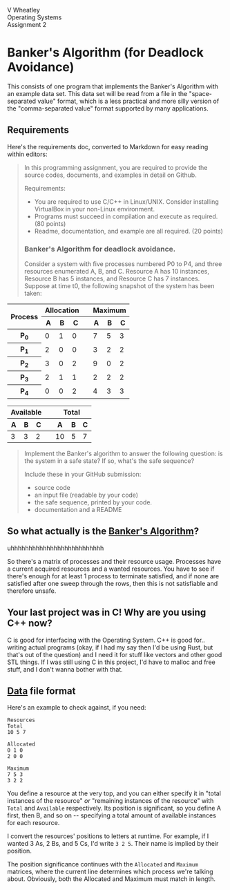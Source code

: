 V Wheatley  
Operating Systems  
Assignment 2

# Banker's Algorithm (for Deadlock Avoidance)

This consists of one program that implements the Banker's Algorithm with an example data set. This data set will be read from a file in the "space-separated value" format, which is a less practical and more silly version of the "comma-separated value" format supported by many applications.

## Requirements

Here's the requirements doc, converted to Markdown for easy reading within editors:

> In this programming assignment, you are required to provide the source codes, documents, and examples in detail on Github.
>
> Requirements:
> - You are required to use C/C++ in Linux/UNIX. Consider installing VirtualBox in your non-Linux environment.
> - Programs must succeed in compilation and execute as required. (80 points)
> - Readme, documentation, and example are all required. (20 points)
>
> ### Banker's Algorithm for deadlock avoidance.
>
> Consider a system with five processes numbered P0 to P4, and three resources enumerated A, B, and C. Resource A has 10 instances, Resource B has 5 instances, and Resource C has 7 instances. Suppose at time t0, the following snapshot of the system has been taken:

<table>
<thead>
<tr><th rowspan=2>Process<th colspan=3>Allocation<th><th colspan=3>Maximum
<tr><!--------><th>A<th>B<th>C<th><!----><th>A<th>B<th>C
<tbody>
<tr><th>P<sub>0<td>0<td>1<td>0<td><!----><td>7<td>5<td>3
<tr><th>P<sub>1<td>2<td>0<td>0<td><!----><td>3<td>2<td>2
<tr><th>P<sub>2<td>3<td>0<td>2<td><!----><td>9<td>0<td>2
<tr><th>P<sub>3<td>2<td>1<td>1<td><!----><td>2<td>2<td>2
<tr><th>P<sub>4<td>0<td>0<td>2<td><!----><td>4<td>3<td>3
</table>

<table>
<thead>
<tr><th colspan=3>Available<th><th colspan=3>Total
<tr><!----><th>A<th>B<th>C<th><!----><th>A<th>B<th>C
<tbody>
<tr><!----><td>3<td>3<td>2<td><!----><td>10<td>5<td>7
</table>

> Implement the Banker's algorithm to answer the following question: is the system in a safe state? If so, what's the safe sequence?
>
> Include these in your GitHub submission:
> - source code
> - an input file (readable by your code)
> - the safe sequence, printed by your code.
> - documentation and a README

## So what actually is the [Banker's Algorithm](https://en.wikipedia.org/wiki/Banker%27s_algorithm)?

uhhhhhhhhhhhhhhhhhhhhhhhhhh

So there's a matrix of processes and their resource usage. Processes have a current acquired resources and a wanted resources. You have to see if there's enough for at least 1 process to terminate satisfied, and if none are satisfied after one sweep through the rows, then this is not satisfiable and therefore unsafe.

## Your last project was in C! Why are you using C++ now?

C is good for interfacing with the Operating System. C++ is good for.. writing actual programs (okay, if I had my say then I'd be using Rust, but that's out of the question) and I need it for stuff like vectors and other good STL things. If I was still using C in this project, I'd have to malloc and free stuff, and I don't wanna bother with that.

## [Data](data1.txt) file format

Here's an example to check against, if you need:

```
Resources
Total
10 5 7

Allocated
0 1 0
2 0 0

Maximum
7 5 3
3 2 2
```

You define a resource at the very top, and you can either specify it in "total instances of the resource" *or* "remaining instances of the resource" with `Total` and `Available` respectively. Its position is significant, so you define A first, then B, and so on -- specifying a total amount of available instances for each resource.

I convert the resources' positions to letters at runtime. For example, if I wanted 3 As, 2 Bs, and 5 Cs, I'd write `3 2 5`. Their name is implied by their position.

The position significance continues with the `Allocated` and `Maximum` matrices, where the current line determines which process we're talking about. Obviously, both the Allocated and Maximum must match in length.
